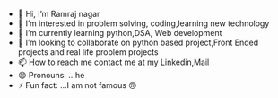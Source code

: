 - 👋 Hi, I’m Ramraj nagar
- 👀 I’m interested in problem solving, coding,learning new technology
- 🌱 I’m currently learning python,DSA, Web development
- 💞️ I’m looking to collaborate on  python based project,Front Ended projects and real life problem projects 
- 📫 How to reach me contact me at my Linkedin,Mail
- 😄 Pronouns: ...he
- ⚡ Fun fact: ...I am not famous 🙃

<!---
Ramrajnagar/Ramrajnagar is a ✨ special ✨ repository because its `README.md` (this file) appears on your GitHub profile.
You can click the Preview link to take a look at your changes.
--->
